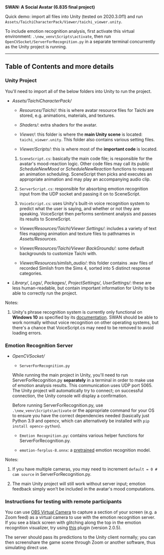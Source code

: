 **SWAN: A Social Avatar (6.835 final project)**

Quick demo: import all files into Unity (tested on 2020.3.0f1) and run `Assets/TaichiCharacterPack/Viewer/taichi_viewer.unity`.

To include emotion recognition analysis, first activate this virtual environment: `.\new_venv\Scripts\activate`, then run `OpenCVSocket/ServerForRecognition.py` in a separate terminal concurrently as the Unity project is running.

---

## Table of Contents and more details

### Unity Project
You'll need to import all of the below folders into Unity to run the project.

 - *Assets/TaichiCharacterPack/*
 
   - *Resources/Taichi/*: this is where avatar resource files for Taichi are stored, e.g. animations, materials, and textures.
 
   - *Shaders/*: extra shaders for the avatar.
 
   - *Viewer/*: this folder is where the **main Unity scene** is located: `taichi_viewer.unity`. This folder also contains various setting files.
 
   - *Viewer/Scripts/*: this is where most of the **important code** is located.
 
   1. `SceneScript.cs`: basically the main code file; is responsible for the avatar's mood-reaction logic.
 Other code files may call its public *ScheduleNewMood* or *ScheduleNewReaction* functions to request an animation scheduling. SceneScript then picks and executes an appropriate animation and may play an accompanying audio clip.
 
   2. `ServerScript.cs`: responsible for absorbing emotion recognition input from the UDP socket and passing it on to SceneScript.
  
   3. `VoiceScript.cs`: uses Unity's built-in voice recognition system to predict what the user is saying, and whether or not they are speaking. VoiceScript then performs sentiment analysis and passes its results to SceneScript.
 
   - *Viewer/Resources/Taichi/Viewer Settings/*: includes a variety of text files mapping animation and texture files to pathnames in *Assets/Resources*.
 
   - *Viewer/Resources/Taichi/Viewer BackGrounds/*: some default backgrounds to customize Taichi with.
 
   - *Viewer/Resources/simlish_audio/*: this folder contains .wav files of recorded Simlish from the Sims 4, sorted into 5 distinct response categories.

 - *Library/*, *Logs/*, *Packages/*, *ProjectSettings/*, *UserSettings/*: these are less human-readable, but contain important information for Unity to be able to correctly run the project.
 
Notes:

1. Unity's phrase recognition system is currently only functional on **Windows 10** as specified by its [documentation](https://docs.unity3d.com/ScriptReference/Windows.Speech.PhraseRecognitionSystem.html). SWAN should be able to work normally without voice recognition on other operating systems, but there's a chance that VoiceScript.cs may need to be removed to avoid loading errors.
 
### Emotion Recognition Server

 - *OpenCVSocket/*
 
   - `ServerForRecognition.py`
 
   While running the main project in Unity, you'll need to run ServerForRecognition.py **separately** in a terminal in order to make use of emotion analysis results. This communication uses UDP port 5065. The Unity project will automatically try to connect; on successful connection, the Unity console will display a confirmation.

   Before running ServerForRecognition.py, use `.\new_venv\Scripts\activate` or the appropriate command for your OS to ensure you have the correct dependencies needed (basically just Python 3.9 and opencv, which can alternatively be installed with `pip install opencv-python`).

   - `Emotion Recognition.py`: contains various helper functions for ServerForRecognition.py.

   - `emotion-ferplus-8.onnx`: a [pretrained](https://bleedai.com/facial-expression-recognition-emotion-recognition-with-opencv/) emotion recognition model.

Notes:

1. If you have multiple cameras, you may need to increment `default = 0 # cam source` in ServerForRecognition.py.

2. The main Unity project will still work without server input; emotion feedback simply won't be included in the avatar's mood computations.

### Instructions for testing with remote participants

You can use [OBS Virtual Camera](https://obsproject.com/download) to capture a section of your screen (e.g. a Zoom feed) as a virtual camera to use with the emotion recognition server. If you see a black screen with glitching along the top in the emotion recognition visualizer, try using [this](https://github.com/CatxFish/obs-virtual-cam) plugin (version 2.0.5).

The server should pass its predictions to the Unity client normally; you can then screenshare the game scene through Zoom or another software, thus simulating direct use.
